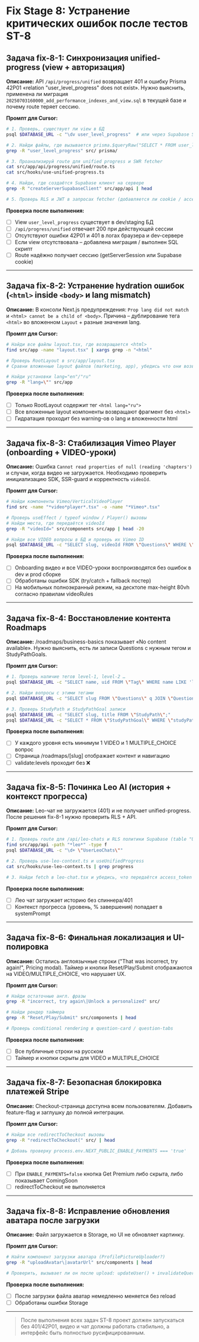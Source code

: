 # Fix Stage 8: Устранение критических ошибок после тестов ST-8
## Задача fix-8-1: Синхронизация unified-progress (view + авторизация)

**Описание:**
API `/api/progress/unified` возвращает 401 и ошибку Prisma 42P01 «relation \"user_level_progress\" does not exist». Нужно выяснить, применена ли миграция `20250703160000_add_performance_indexes_and_view.sql` в текущей базе и почему route теряет сессию.

**Промпт для Cursor:**
```bash
# 1. Проверь, существует ли view в БД
psql $DATABASE_URL -c "\dv user_level_progress"  # или через Supabase SQL редактор

# 2. Найди файлы, где вызывается prisma.$queryRaw("SELECT * FROM user_level_progress …")
grep -R "user_level_progress" src/ prisma/

# 3. Проанализируй route для unified progress и SWR fetcher
cat src/app/api/progress/unified/route.ts
cat src/hooks/use-unified-progress.ts

# 4. Найди, где создаётся Supabase клиент на сервере
grep -R "createServerSupabaseClient" src/app/api | head

# 5. Проверь RLS и JWT в запросах fetcher (добавляется ли cookie / access_token)
```

**Проверка после выполнения:**
- [ ] View `user_level_progress` существует в dev/staging БД
- [ ] `/api/progress/unified` отвечает 200 при действующей сессии
- [ ] Отсутствуют ошибки 42P01 и 401 в логах браузера и dev-сервере
- [ ] Если view отсутствовала – добавлена миграция / выполнен SQL скрипт
- [ ] Route надёжно получает сессию (getServerSession или Supabase cookie)

---

## Задача fix-8-2: Устранение hydration ошибок (`<html>` inside `<body>` и lang mismatch)

**Описание:**
В консоли Next.js предупреждения: `Prop lang did not match` и `<html> cannot be a child of <body>`. Причина – дублирование тега `<html>` во вложенном `Layout` + разные значения lang.

**Промпт для Cursor:**
```bash
# Найди все файлы layout.tsx, где возвращается <html>
find src/app -name "layout.tsx" | xargs grep -n "<html"

# Проверь RootLayout в src/app/layout.tsx
# Сравни вложенные layout файлов (marketing, app), убедись что они возвращают только <section>/<div>

# Найди установки lang="en"/"ru"
grep -R "lang=\"" src/app
```

**Проверка после выполнения:**
- [ ] Только RootLayout содержит тег `<html lang="ru">`
- [ ] Все вложенные layout компоненты возвращают фрагмент без `<html>`
- [ ] Гидратация проходит без warning-ов о lang и вложенности html

---

## Задача fix-8-3: Стабилизация Vimeo Player (onboarding + VIDEO-уроки)

**Описание:**
Ошибка `Cannot read properties of null (reading 'chapters')` и случаи, когда видео не загружается. Необходимо проверить инициализацию SDK, SSR-guard и корректность `videoId`.

**Промпт для Cursor:**
```bash
# Найди компоненты Vimeo/VerticalVideoPlayer
find src -name "*video*player*.tsx" -o -name "*Vimeo*.tsx"

# Проверь useEffect / typeof window / Player() вызовы
# Найди места, где передаётся videoId
grep -R "videoId=" src/components src/app | head -20

# Найди все VIDEO вопросы в БД и проверь их Vimeo ID
psql $DATABASE_URL -c "SELECT slug, videoId FROM \"Questions\" WHERE \"questionType\"='VIDEO'"
```

**Проверка после выполнения:**
- [ ] Onboarding видео и все VIDEO-уроки воспроизводятся без ошибок в dev и prod сборке
- [ ] Обработаны ошибки SDK (try/catch + fallback постер)
- [ ] На мобильных полноэкранный режим, на десктопе max-height 80vh согласно правилам videoRules

---

## Задача fix-8-4: Восстановление контента Roadmaps

**Описание:**
/roadmaps/business-basics показывает «No content available». Нужно выяснить, есть ли записи Questions с нужным тегом и StudyPathGoals.

**Промпт для Cursor:**
```bash
# 1. Проверь наличие тегов level-1, level-2 …
psql $DATABASE_URL -c "SELECT name, uid FROM \"Tag\" WHERE name LIKE 'level-%';"

# 2. Найди вопросы с этими тегами
psql $DATABASE_URL -c "SELECT slug FROM \"Questions\" q JOIN \"QuestionTags\" qt ON q.id=qt.\"questionId\" JOIN \"Tag\" t ON t.id=qt.\"tagId\" WHERE t.name='level-1';"

# 3. Проверь StudyPath и StudyPathGoal записи
psql $DATABASE_URL -c "SELECT slug, title FROM \"StudyPath\";"
psql $DATABASE_URL -c "SELECT * FROM \"StudyPathGoal\" WHERE \"studyPathId\" IN (SELECT id FROM \"StudyPath\" WHERE slug='business-basics');"
```

**Проверка после выполнения:**
- [ ] У каждого уровня есть минимум 1 VIDEO и 1 MULTIPLE_CHOICE вопрос
- [ ] Страница /roadmaps/[slug] отображает контент и навигацию
- [ ] validate:levels проходит без ❌

---

## Задача fix-8-5: Починка Leo AI (история + контекст прогресса)

**Описание:**
Leo-чат не загружается (401) и не получает unified-progress. После решения fix-8-1 нужно проверить RLS + API.

**Промпт для Cursor:**
```bash
# 1. Проверь route для /api/leo-chats и RLS политики Supabase (table "UserLeoChats")
find src/app/api -path "*leo*" -type f
psql $DATABASE_URL -c "\d+ \"UserLeoChats\""

# 2. Проверь use-leo-context.ts и useUnifiedProgress
cat src/hooks/use-leo-context.ts | grep progress

# 3. Найди fetch в leo-chat.tsx и убедись, что передаётся access_token
```

**Проверка после выполнения:**
- [ ] Лео чат загружает историю без спиннера/401
- [ ] Контекст прогресса (уровень, % завершения) попадает в systemPrompt

---

## Задача fix-8-6: Финальная локализация и UI-полировка

**Описание:**
Остались англоязычные строки ("That was incorrect, try again!", Pricing modal). Таймер и кнопки Reset/Play/Submit отображаются на VIDEO/MULTIPLE_CHOICE, что нарушает UX.

**Промпт для Cursor:**
```bash
# Найди остаточные англ. фразы
grep -R "incorrect, try again\|Unlock a personalized" src/

# Найди рендер таймера
grep -R "Reset/Play/Submit" src/components | head

# Проверь conditional rendering в question-card / question-tabs
```

**Проверка после выполнения:**
- [ ] Все публичные строки на русском
- [ ] Таймер и кнопки скрыты для VIDEO и MULTIPLE_CHOICE

---

## Задача fix-8-7: Безопасная блокировка платежей Stripe

**Описание:**
Checkout-страница доступна всем пользователям. Добавить feature-flag и заглушку до полной интеграции.

**Промпт для Cursor:**
```bash
# Найди все redirectToCheckout вызовы
grep -R "redirectToCheckout(" src/ | head

# Добавь проверку process.env.NEXT_PUBLIC_ENABLE_PAYMENTS === 'true'
```

**Проверка после выполнения:**
- [ ] При `ENABLE_PAYMENTS=false` кнопка Get Premium либо скрыта, либо показывает ComingSoon
- [ ] redirectToCheckout не выполняется

---

## Задача fix-8-8: Исправление обновления аватара после загрузки

**Описание:**
Файл загружается в Storage, но UI не обновляет картинку.

**Промпт для Cursor:**
```bash
# Найти компонент загрузки аватара (ProfilePictureUploader?)
grep -R "uploadAvatar\|avatarUrl" src/components | head

# Проверить, вызывает ли он после upload: updateUser() + invalidateQueries()
```

**Проверка после выполнения:**
- [ ] После загрузки файла аватар немедленно меняется без reload
- [ ] Обработаны ошибки Storage

---

> После выполнения всех задач ST-8 проект должен запускаться без 401/42P01, видео и чат должны работать стабильно, а интерфейс быть полностью русифицированным.
